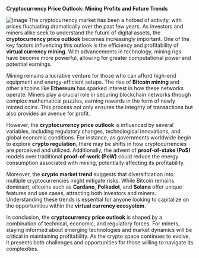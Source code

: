 **Cryptocurrency Price Outlook: Mining Profits and Future Trends**


![Image](https://github.com/user-attachments/assets/31692037-0104-4703-abd1-696b6a7dd41b)
The cryptocurrency market has been a hotbed of activity, with prices fluctuating dramatically over the past few years. As investors and miners alike seek to understand the future of digital assets, the **cryptocurrency price outlook** becomes increasingly important. One of the key factors influencing this outlook is the efficiency and profitability of **virtual currency mining**. With advancements in technology, mining rigs have become more powerful, allowing for greater computational power and potential earnings.

Mining remains a lucrative venture for those who can afford high-end equipment and energy-efficient setups. The rise of **Bitcoin mining** and other altcoins like **Ethereum** has sparked interest in how these networks operate. Miners play a crucial role in securing blockchain networks through complex mathematical puzzles, earning rewards in the form of newly minted coins. This process not only ensures the integrity of transactions but also provides an avenue for profit.

However, the **cryptocurrency price outlook** is influenced by several variables, including regulatory changes, technological innovations, and global economic conditions. For instance, as governments worldwide begin to explore **crypto regulation**, there may be shifts in how cryptocurrencies are perceived and utilized. Additionally, the advent of **proof-of-stake (PoS)** models over traditional **proof-of-work (PoW)** could reduce the energy consumption associated with mining, potentially affecting its profitability.

Moreover, the **crypto market trend** suggests that diversification into multiple cryptocurrencies might mitigate risks. While Bitcoin remains dominant, altcoins such as **Cardano**, **Polkadot**, and **Solana** offer unique features and use cases, attracting both investors and miners. Understanding these trends is essential for anyone looking to capitalize on the opportunities within the **virtual currency ecosystem**.

In conclusion, the **cryptocurrency price outlook** is shaped by a combination of technical, economic, and regulatory forces. For miners, staying informed about emerging technologies and market dynamics will be critical in maintaining profitability. As the crypto space continues to evolve, it presents both challenges and opportunities for those willing to navigate its complexities.